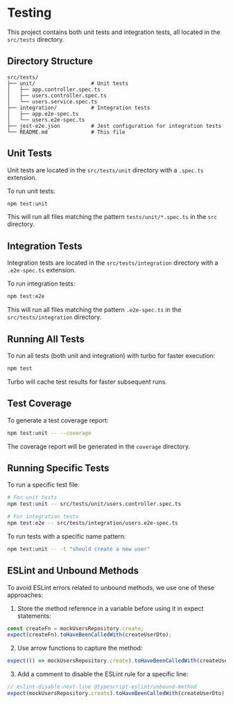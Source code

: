 # Testing

This project contains both unit tests and integration tests, all located in the `src/tests` directory.

## Directory Structure

```
src/tests/
├── unit/                  # Unit tests
│   ├── app.controller.spec.ts
│   ├── users.controller.spec.ts
│   └── users.service.spec.ts
├── integration/           # Integration tests
│   ├── app.e2e-spec.ts
│   └── users.e2e-spec.ts
├── jest-e2e.json          # Jest configuration for integration tests
└── README.md              # This file
```

## Unit Tests

Unit tests are located in the `src/tests/unit` directory with a `.spec.ts` extension.

To run unit tests:

```bash
npm test:unit
```

This will run all files matching the pattern `tests/unit/*.spec.ts` in the `src` directory.

## Integration Tests

Integration tests are located in the `src/tests/integration` directory with a `.e2e-spec.ts` extension.

To run integration tests:

```bash
npm test:e2e
```

This will run all files matching the pattern `.e2e-spec.ts` in the `src/tests/integration` directory.

## Running All Tests

To run all tests (both unit and integration) with turbo for faster execution:

```bash
npm test
```

Turbo will cache test results for faster subsequent runs.

## Test Coverage

To generate a test coverage report:

```bash
npm test:unit -- --coverage
```

The coverage report will be generated in the `coverage` directory.

## Running Specific Tests

To run a specific test file:

```bash
# For unit tests
npm test:unit -- src/tests/unit/users.controller.spec.ts

# For integration tests
npm test:e2e -- src/tests/integration/users.e2e-spec.ts
```

To run tests with a specific name pattern:

```bash
npm test:unit -- -t "should create a new user"
```

## ESLint and Unbound Methods

To avoid ESLint errors related to unbound methods, we use one of these approaches:

1. Store the method reference in a variable before using it in expect statements:

```typescript
const createFn = mockUsersRepository.create;
expect(createFn).toHaveBeenCalledWith(createUserDto);
```

2. Use arrow functions to capture the method:

```typescript
expect(() => mockUsersRepository.create).toHaveBeenCalledWith(createUserDto);
```

3. Add a comment to disable the ESLint rule for a specific line:

```typescript
// eslint-disable-next-line @typescript-eslint/unbound-method
expect(mockUsersRepository.create).toHaveBeenCalledWith(createUserDto);
```